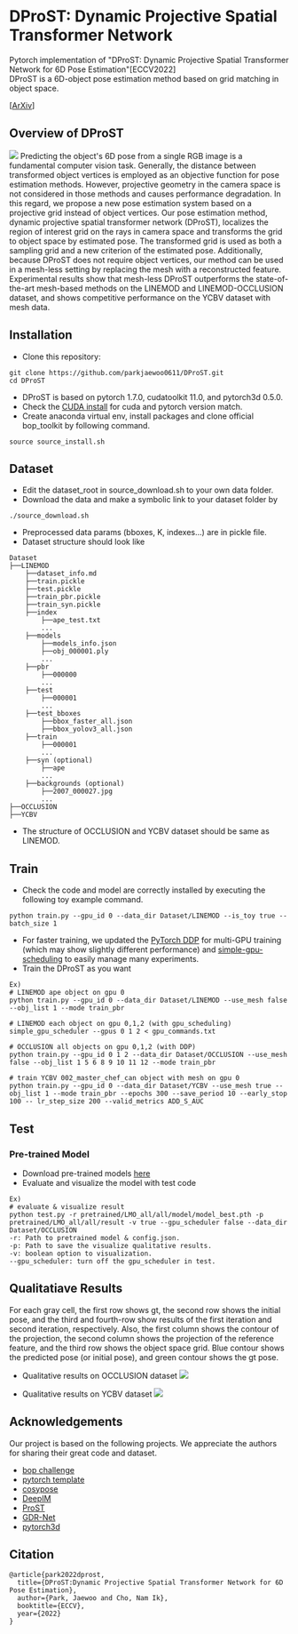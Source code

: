 # DProST: Dynamic Projective Spatial Transformer Network
Pytorch implementation of 
"DProST: Dynamic Projective Spatial Transformer Network for 6D Pose Estimation"[ECCV2022]  
DProST is a 6D-object pose estimation method based on grid matching in object space.

[[ArXiv](https://arxiv.org/abs/2112.08775)]

## Overview of DProST
![](figure/overview.png)
Predicting the object's 6D pose from a single RGB image is a fundamental computer vision task. Generally, the distance between transformed object vertices is employed as an objective function for pose estimation methods. However, projective geometry in the camera space is not considered in those methods and causes performance degradation. In this regard, we propose a new pose estimation system based on a projective grid instead of object vertices. Our pose estimation method, dynamic projective spatial transformer network (DProST), localizes the region of interest grid on the rays in camera space and transforms the grid to object space by estimated pose. The transformed grid is used as both a sampling grid and a new criterion of the estimated pose. Additionally, because DProST does not require object vertices, our method can be used in a mesh-less setting by replacing the mesh with a reconstructed feature. Experimental results show that mesh-less DProST outperforms the state-of-the-art mesh-based methods on the LINEMOD and LINEMOD-OCCLUSION dataset, and shows competitive performance on the YCBV dataset with mesh data. 

## Installation
- Clone this repository:
```
git clone https://github.com/parkjaewoo0611/DProST.git
cd DProST
```
- DProST is based on pytorch 1.7.0, cudatoolkit 11.0, and pytorch3d 0.5.0.
- Check the [CUDA install](https://docs.nvidia.com/cuda/cuda-installation-guide-linux/index.html) for cuda and pytorch version match.
- Create anaconda virtual env, install packages and clone official bop_toolkit by following command.
```
source source_install.sh
```


## Dataset
- Edit the dataset_root in source_download.sh to your own data folder.
- Download the data and make a symbolic link to your dataset folder by
```
./source_download.sh
```
- Preprocessed data params (bboxes, K, indexes...) are in pickle file.
- Dataset structure should look like  
```
Dataset
├──LINEMOD
    ├──dataset_info.md
    ├──train.pickle
    ├──test.pickle
    ├──train_pbr.pickle
    ├──train_syn.pickle
    ├──index
        ├──ape_test.txt
        ...
    ├──models
        ├──models_info.json
        ├──obj_000001.ply
        ...
    ├──pbr
        ├──000000
        ...
    ├──test
        ├──000001
        ...
    ├──test_bboxes
        ├──bbox_faster_all.json
        ├──bbox_yolov3_all.json
    ├──train
        ├──000001
        ...
    ├──syn (optional)
        ├──ape
        ...
    ├──backgrounds (optional)
        ├──2007_000027.jpg
        ...
├──OCCLUSION
├──YCBV
```

- The structure of OCCLUSION and YCBV dataset should be same as LINEMOD.

## Train
- Check the code and model are correctly installed by executing the following toy example command.
```
python train.py --gpu_id 0 --data_dir Dataset/LINEMOD --is_toy true --batch_size 1
```
- For faster training, we updated the [PyTorch DDP](https://pytorch.org/tutorials/intermediate/ddp_tutorial.html) for multi-GPU training (which may show slightly different performance) and [simple-gpu-scheduling](https://pypi.org/project/simple-gpu-scheduler) to easily manage many experiments. 
- Train the DProST as you want
```
Ex)
# LINEMOD ape object on gpu 0
python train.py --gpu_id 0 --data_dir Dataset/LINEMOD --use_mesh false --obj_list 1 --mode train_pbr 

# LINEMOD each object on gpu 0,1,2 (with gpu_scheduling)
simple_gpu_scheduler --gpus 0 1 2 < gpu_commands.txt

# OCCLUSION all objects on gpu 0,1,2 (with DDP)
python train.py --gpu_id 0 1 2 --data_dir Dataset/OCCLUSION --use_mesh false --obj_list 1 5 6 8 9 10 11 12 --mode train_pbr

# train YCBV 002_master_chef_can object with mesh on gpu 0 
python train.py --gpu_id 0 --data_dir Dataset/YCBV --use_mesh true --obj_list 1 --mode train_pbr --epochs 300 --save_period 10 --early_stop 100 -- lr_step_size 200 --valid_metrics ADD_S_AUC
```

## Test 
### Pre-trained Model
- Download pre-trained models [here](https://drive.google.com/drive/folders/16ZtiAQ_579Kd7pmMu8Wz4EB7Urmr8lWt)
- Evaluate and visualize the model with test code
```
Ex)
# evaluate & visualize result
python test.py -r pretrained/LMO_all/all/model/model_best.pth -p pretrained/LMO_all/all/result -v true --gpu_scheduler false --data_dir Dataset/OCCLUSION
-r: Path to pretrained model & config.json.  
-p: Path to save the visualize qualitative results.  
-v: boolean option to visualization.  
--gpu_scheduler: turn off the gpu_scheduler in test.  
```


## Qualitatiave Results
For each gray cell, the first row shows gt, the second row shows the initial pose, and the third and fourth-row show results of the first iteration and second iteration, respectively. Also, the first column shows the contour of the projection, the second column shows the projection of the reference feature, and the third row shows the object space grid. Blue contour shows the predicted pose (or initial pose), and green contour shows the gt pose. 
- Qualitative results on OCCLUSION dataset 
![](figure/additional_qualitative_LMO.png)

- Qualitative results on YCBV dataset
![](figure/additional_qualitative_YCBV.png)


## Acknowledgements
Our project is based on the following projects. We appreciate the authors for sharing their great code and dataset.
- [bop challenge](https://bop.felk.cvut.cz/home/)
- [pytorch template](https://github.com/victoresque/pytorch-template)
- [cosypose](https://github.com/ylabbe/cosypose)
- [DeepIM](https://github.com/liyi14/mx-DeepIM)
- [ProST](https://github.com/gaocong13/Projective-Spatial-Transformers)
- [GDR-Net](https://github.com/THU-DA-6D-Pose-Group/GDR-Net)
- [pytorch3d](https://pytorch3d.org/)

## Citation
```
@article{park2022dprost,
  title={DProST:Dynamic Projective Spatial Transformer Network for 6D Pose Estimation},
  author={Park, Jaewoo and Cho, Nam Ik},
  booktitle={ECCV},
  year={2022}
}
```

